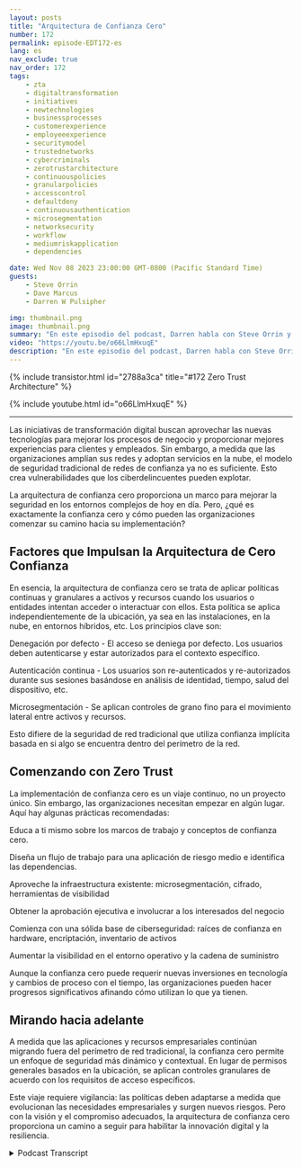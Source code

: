 ```yaml
---
layout: posts
title: "Arquitectura de Confianza Cero"
number: 172
permalink: episode-EDT172-es
lang: es
nav_exclude: true
nav_order: 172
tags:
    - zta
    - digitaltransformation
    - initiatives
    - newtechnologies
    - businessprocesses
    - customerexperience
    - employeeexperience
    - securitymodel
    - trustednetworks
    - cybercriminals
    - zerotrustarchitecture
    - continuouspolicies
    - granularpolicies
    - accesscontrol
    - defaultdeny
    - continuousauthentication
    - microsegmentation
    - networksecurity
    - workflow
    - mediumriskapplication
    - dependencies

date: Wed Nov 08 2023 23:00:00 GMT-0800 (Pacific Standard Time)
guests:
    - Steve Orrin
    - Dave Marcus
    - Darren W Pulsipher

img: thumbnail.png
image: thumbnail.png
summary: "En este episodio del podcast, Darren habla con Steve Orrin y Dave Marcus y discute sobre arquitectura de confianza cero, un nuevo modelo de seguridad necesario para los ambientes digitales actuales donde el perímetro de la red está desapareciendo. Los expertos explican qué es la confianza cero, principios claves como el rechazo de acceso por defecto y la autenticación continua, y dan consejos para las organizaciones que inician su viaje hacia la confianza cero."
video: "https://youtu.be/o66LlmHxuqE"
description: "En este episodio del podcast, Darren habla con Steve Orrin y Dave Marcus y discute sobre arquitectura de confianza cero, un nuevo modelo de seguridad necesario para los ambientes digitales actuales donde el perímetro de la red está desapareciendo. Los expertos explican qué es la confianza cero, principios claves como el rechazo de acceso por defecto y la autenticación continua, y dan consejos para las organizaciones que inician su viaje hacia la confianza cero."
---
```


<div>
{% include transistor.html id="2788a3ca" title="#172 Zero Trust Architecture" %}

{% include youtube.html id="o66LlmHxuqE" %}
</div>

---

Las iniciativas de transformación digital buscan aprovechar las nuevas tecnologías para mejorar los procesos de negocio y proporcionar mejores experiencias para clientes y empleados. Sin embargo, a medida que las organizaciones amplían sus redes y adoptan servicios en la nube, el modelo de seguridad tradicional de redes de confianza ya no es suficiente. Esto crea vulnerabilidades que los ciberdelincuentes pueden explotar.

La arquitectura de confianza cero proporciona un marco para mejorar la seguridad en los entornos complejos de hoy en día. Pero, ¿qué es exactamente la confianza cero y cómo pueden las organizaciones comenzar su camino hacia su implementación?

## Factores que Impulsan la Arquitectura de Cero Confianza

En esencia, la arquitectura de confianza cero se trata de aplicar políticas continuas y granulares a activos y recursos cuando los usuarios o entidades intentan acceder o interactuar con ellos. Esta política se aplica independientemente de la ubicación, ya sea en las instalaciones, en la nube, en entornos híbridos, etc. Los principios clave son:

Denegación por defecto - El acceso se deniega por defecto. Los usuarios deben autenticarse y estar autorizados para el contexto específico.

Autenticación continua - Los usuarios son re-autenticados y re-autorizados durante sus sesiones basándose en análisis de identidad, tiempo, salud del dispositivo, etc.

Microsegmentación - Se aplican controles de grano fino para el movimiento lateral entre activos y recursos.

Esto difiere de la seguridad de red tradicional que utiliza confianza implícita basada en si algo se encuentra dentro del perímetro de la red.

## Comenzando con Zero Trust

La implementación de confianza cero es un viaje continuo, no un proyecto único. Sin embargo, las organizaciones necesitan empezar en algún lugar. Aquí hay algunas prácticas recomendadas:

Educa a ti mismo sobre los marcos de trabajo y conceptos de confianza cero.

Diseña un flujo de trabajo para una aplicación de riesgo medio e identifica las dependencias.

Aproveche la infraestructura existente: microsegmentación, cifrado, herramientas de visibilidad

Obtener la aprobación ejecutiva e involucrar a los interesados del negocio

Comienza con una sólida base de ciberseguridad: raíces de confianza en hardware, encriptación, inventario de activos

Aumentar la visibilidad en el entorno operativo y la cadena de suministro

Aunque la confianza cero puede requerir nuevas inversiones en tecnología y cambios de proceso con el tiempo, las organizaciones pueden hacer progresos significativos afinando cómo utilizan lo que ya tienen.

## Mirando hacia adelante

A medida que las aplicaciones y recursos empresariales continúan migrando fuera del perímetro de red tradicional, la confianza cero permite un enfoque de seguridad más dinámico y contextual. En lugar de permisos generales basados en la ubicación, se aplican controles granulares de acuerdo con los requisitos de acceso específicos.

Este viaje requiere vigilancia: las políticas deben adaptarse a medida que evolucionan las necesidades empresariales y surgen nuevos riesgos. Pero con la visión y el compromiso adecuados, la arquitectura de confianza cero proporciona un camino a seguir para habilitar la innovación digital y la resiliencia.



<details>
<summary> Podcast Transcript </summary>

<p></p>

</details>
